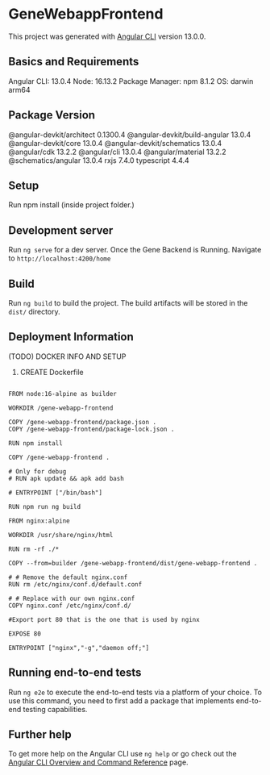 # GeneWebappFrontend

This project was generated with [Angular CLI](https://github.com/angular/angular-cli) version 13.0.0.

## Basics and Requirements

Angular CLI: 13.0.4
Node: 16.13.2
Package Manager: npm 8.1.2
OS: darwin arm64

Package                         Version
---------------------------------------------------------
@angular-devkit/architect       0.1300.4
@angular-devkit/build-angular   13.0.4
@angular-devkit/core            13.0.4
@angular-devkit/schematics      13.0.4
@angular/cdk                    13.2.2
@angular/cli                    13.0.4
@angular/material               13.2.2
@schematics/angular             13.0.4
rxjs                            7.4.0
typescript                      4.4.4

## Setup

Run npm install (inside project folder.)

## Development server 

Run `ng serve` for a dev server. Once the Gene Backend is Running.
Navigate to `http://localhost:4200/home`

## Build

Run `ng build` to build the project. The build artifacts will be stored in the `dist/` directory.

## Deployment Information

(TODO) DOCKER INFO AND SETUP

1. CREATE Dockerfile

```

FROM node:16-alpine as builder

WORKDIR /gene-webapp-frontend

COPY /gene-webapp-frontend/package.json .
COPY /gene-webapp-frontend/package-lock.json .

RUN npm install

COPY /gene-webapp-frontend .

# Only for debug
# RUN apk update && apk add bash

# ENTRYPOINT ["/bin/bash"]

RUN npm run ng build

FROM nginx:alpine

WORKDIR /usr/share/nginx/html

RUN rm -rf ./*

COPY --from=builder /gene-webapp-frontend/dist/gene-webapp-frontend .

# # Remove the default nginx.conf
RUN rm /etc/nginx/conf.d/default.conf

# # Replace with our own nginx.conf
COPY nginx.conf /etc/nginx/conf.d/

#Export port 80 that is the one that is used by nginx

EXPOSE 80

ENTRYPOINT ["nginx","-g","daemon off;"]

```

## Running end-to-end tests

Run `ng e2e` to execute the end-to-end tests via a platform of your choice. To use this command, you need to first add a package that implements end-to-end testing capabilities.

## Further help

To get more help on the Angular CLI use `ng help` or go check out the [Angular CLI Overview and Command Reference](https://angular.io/cli) page.
